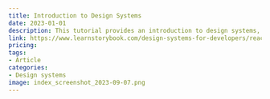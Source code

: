 ```yaml
---
title: Introduction to Design Systems
date: 2023-01-01
description: This tutorial provides an introduction to design systems, including what they are, why they are important, and how to create one.
link: https://www.learnstorybook.com/design-systems-for-developers/react/en/introduction/
pricing: 
tags: 
- Article
categories: 
- Design systems
image: index_screenshot_2023-09-07.png
---
```

